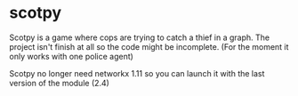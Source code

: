# scotpy

Scotpy is a game where cops are trying to catch a thief in a graph.
The project isn't finish at all so the code might be incomplete.
(For the moment it only works with one police agent)

Scotpy no longer need networkx 1.11 so you can launch it with the last version of the module (2.4)
